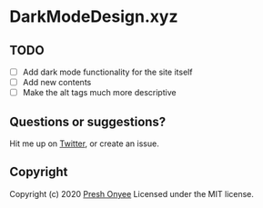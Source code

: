 # DarkModeDesign.xyz

## TODO

- [ ] Add dark mode functionality for the site itself
- [ ] Add new contents
- [ ] Make the alt tags much more descriptive

## Questions or suggestions?

Hit me up on [Twitter](https://mobile.twitter.com/@99presh), or create an issue.

## Copyright

Copyright (c) 2020 [Presh Onyee](https://design.preshonyee.com) Licensed under the MIT license.
